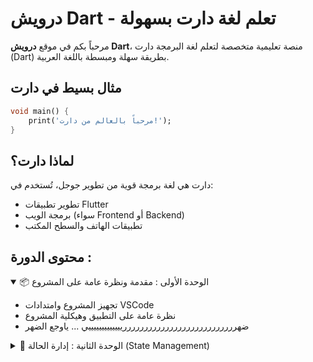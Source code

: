 # درويش Dart - تعلم لغة دارت بسهولة

مرحباً بكم في موقع **درويش Dart**، منصة تعليمية متخصصة لتعلم لغة البرمجة دارت (Dart) بطريقة سهلة ومبسطة باللغة العربية.

## مثال بسيط في دارت

```dart
void main() {
    print('مرحباً بالعالم من دارت!');
}
```

## لماذا دارت؟

دارت هي لغة برمجة قوية من تطوير جوجل، تُستخدم في:
- تطوير تطبيقات Flutter
- برمجة الويب (سواء Frontend أو Backend)
- تطبيقات الهاتف والسطح المكتب



## محتوى الدورة :

<section class="modules">
  <details open>
    <summary>📦 الوحدة الأولى : مقدمة ونظرة عامة على المشروع</summary>
    <ul>
      <li> تجهيز المشروع وامتدادات VSCode</li>
      <li> نظرة عامة على التطبيق وهيكلية المشروع</li>
     <li> ضهررررررررررررررررررررررررررريييييييييييييي ... ياوجع الضهر</li>
    </ul>
  </details>

  <details>
    <summary>🚀 الوحدة الثانية : إدارة الحالة (State Management)</summary>
    <ul>
      <li>نظرة عامة على Provider</li>
      <li>Widgets: Stateful vs Stateless</li>
      <li>كيفية إدارة الحالة في التطبيق</li>
    </ul>
  </details>
</section>

